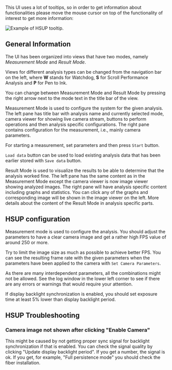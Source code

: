 This UI uses a lot of tooltips, so in order to get information about functionalities
please move the mouse cursor on top of the functionality of interest to get more information:

![Example of HSUP tooltip.](ui_help_images/tooltip_example.png "tooltip_example")

## General Information

The UI has been organized into views that have two modes, namely _Measurement Mode_ and _Result Mode_.

Views for different analysis types can be changed from the navigation bar on the left, where **W** stands for Watchdog,
**S** for Scroll Performance Analysis and **P** for Pen to Ink.

You can change between Measurement Mode and Result Mode by pressing the right arrow next to the mode text in the
title bar of the view.

Measurement Mode is used to configure the system for the given analysis. The left pane has title bar with analysis name
and currently selected mode, camera viewer for showing live camera stream, buttons to perform operations and then
analysis specific configurations. The right pane contains configuration for the measurement, i.e., mainly camera parameters.

For starting a measurement, set parameters and then press `Start` button.

`Load data` button can be used to load existing analysis data that has been earlier stored with `Save data` button.

Result Mode is used to visualize the results to be able to determine that the analysis worked fine. The left pane has
the same content as in the Measurement Mode except the camera viewer is now image viewer showing analyzed images. The
right pane will have analysis specific content including graphs and statistics. You can click any of the graphs and
corresponding image will be shown in the image viewer on the left. More details about the content of the Result Mode in
analysis specific parts.

## HSUP configuration

Measurement mode is used to configure the analysis. You should adjust the parameters to have a clear camera image and
get a rather high FPS value of around 250 or more.

Try to limit the image size as much as possible to achieve better FPS. You can see the resulting frame rate with the
given parameters when the parameters have been applied to the camera with `Set Camera Parameters`.

As there are many interdependent parameters, all the combinations might not be allowed. See the log window in the lower left corner to see if there are any errors or warnings that would require your attention.


If display backlight synchronization is enabled, you should set exposure time at least 5% lower than display backlight period.

## HSUP Troubleshooting

### Camera image not shown after clicking "Enable Camera"
This might be caused by not getting proper sync signal for backlight synchronization if that is enabled. You can check the signal quality by clicking "Update display backlight period". If you get a number, the signal is ok. If you get, for example, "Full persistence mode" you should check the fiber installation.


